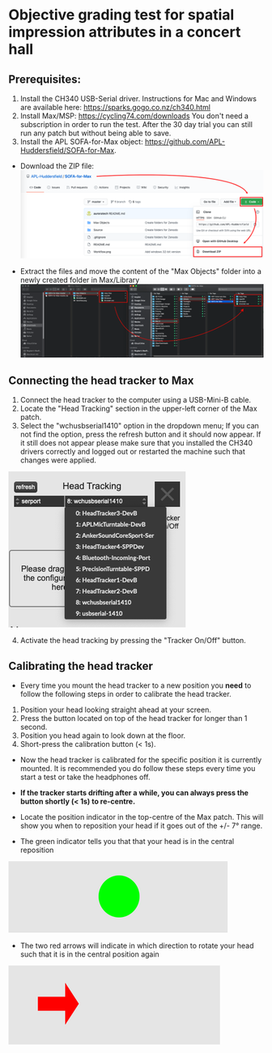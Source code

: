 # Objective grading test for spatial impression attributes in a concert hall
## Prerequisites:

1. Install the CH340 USB-Serial driver. Instructions for Mac and Windows are available here: https://sparks.gogo.co.nz/ch340.html
2. Install Max/MSP: https://cycling74.com/downloads You don't need a subscription in order to run the test. After the 30 day trial you can still run any patch but without being able to save.
3. Install the APL SOFA-for-Max object: https://github.com/APL-Huddersfield/SOFA-for-Max.

  - Download the ZIP file:  
  ![sofa_download](docs/sofa_download_edit.png)

  - Extract the files and move the content of the "Max Objects" folder into a newly created folder in Max/Library
  ![sofa_install ](docs/sofa_install_edit.png)


## Connecting the head tracker to Max

1. Connect the head tracker to the computer using a USB-Mini-B cable.
2. Locate the "Head Tracking" section in the upper-left corner of the Max patch.
3. Select the "wchusbserial1410" option in the dropdown menu; If you can not find the option, press the refresh button and it should now appear. If it still does not appear please make sure that you installed the CH340 drivers correctly and logged out or restarted the machine such that changes were applied.

![ht_connect](docs/ht_connect.png)

4. Activate the head tracking by pressing the "Tracker On/Off" button.

## Calibrating the head tracker

- Every time you mount the head tracker to a new position you **need** to follow the following steps in order to calibrate the head tracker.

1. Position your head looking straight ahead at your screen.
2. Press the button located on top of the head tracker for longer than 1 second.
3. Position you head again to look down at the floor.
4. Short-press the calibration button (< 1s).

- Now the head tracker is calibrated for the specific position it is currently mounted. It is recommended you do follow these steps every time you start a test or take the headphones off.

* **If the tracker starts drifting after a while, you can always press the button shortly (< 1s) to re-centre.**

- Locate the position indicator in the top-centre of the Max patch. This will show you when to reposition your head if it goes out of the +/- 7° range.

- The green indicator tells you that that your head is in the central reposition

![ht_indicator_ct](docs/ht_indicator_ct.png)

- The two red arrows will indicate in which direction to rotate your head such that it is in the central position again

![ht_indicator_left](docs/ht_indicator_left.png)
